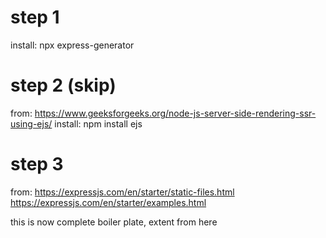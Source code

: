 # step 1

install: npx express-generator

# step 2 (skip)

from: https://www.geeksforgeeks.org/node-js-server-side-rendering-ssr-using-ejs/
install: npm install ejs

# step 3

from: https://expressjs.com/en/starter/static-files.html
https://expressjs.com/en/starter/examples.html

this is now complete boiler plate, extent from here
